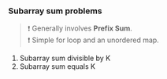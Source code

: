 ### Subarray sum problems
> ❗ Generally involves **Prefix Sum**.  
> ❗ Simple for loop and an unordered map.

1. Subarray sum divisible by K
2. Subarray sum equals K

